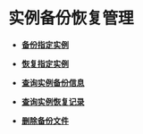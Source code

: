 # 实例备份恢复管理<a name="dcs-zh-api-180423032"></a>

-   **[备份指定实例](备份指定实例.md)**  

-   **[恢复指定实例](恢复指定实例.md)**  

-   **[查询实例备份信息](查询实例备份信息.md)**  

-   **[查询实例恢复记录](查询实例恢复记录.md)**  

-   **[删除备份文件](删除备份文件.md)**  


